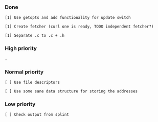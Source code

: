 ### Done
	[1] Use getopts and add functionality for update switch

	[1] Create fetcher (curl one is ready, TODO independent fetcher?)

	[1] Separate .c to .c + .h

### High priority

	-
### Normal priority
	[ ] Use file descriptors

	[ ] Use some sane data structure for storing the addresses

### Low priority
	[ ] Check output from splint
